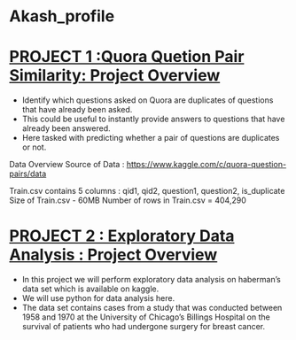 # Akash_profile

# [PROJECT 1 :Quora Quetion Pair Similarity: Project Overview](https://github.com/akashsharma077/Quora-Question-Pair-similarity)
* Identify which questions asked on Quora are duplicates of questions that have already been asked.
* This could be useful to instantly provide answers to questions that have already been answered.
* Here tasked with predicting whether a pair of questions are duplicates or not.

Data Overview
Source of Data : https://www.kaggle.com/c/quora-question-pairs/data

Train.csv contains 5 columns : qid1, qid2, question1, question2, is_duplicate
Size of Train.csv - 60MB
Number of rows in Train.csv = 404,290


# [PROJECT 2 : Exploratory Data Analysis : Project Overview](https://github.com/akashsharma077/Exploratory-Data-Analysis)
* In this project we will perform exploratory data analysis on haberman’s data set which is available on kaggle.
* We will use python for data analysis here.
* The data set contains cases from a study that was conducted between 1958 and 1970 at the University of Chicago’s Billings Hospital on the survival of patients who had undergone   surgery for breast cancer.
